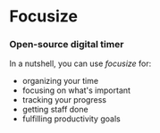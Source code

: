 # Focusize
### Open-source digital timer
   
In a nutshell, you can use *focusize* for:    
- organizing your time    
- focusing on what's important     
- tracking your progress   
- getting staff done   
- fulfilling productivity goals   
   
